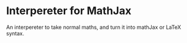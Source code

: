 # Interpereter for MathJax
An interpereter to take normal maths, and turn it into mathJax or LaTeX syntax.
